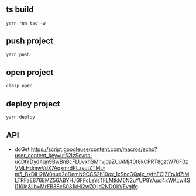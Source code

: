 
## ts build
```
yarn run tsc -w
```

## push project
```
yarn push
```

## open project
```
clasp open
```

## deploy project
```
yarn deploy
```

## API
- doGet
  https://script.googleusercontent.com/macros/echo?user_content_key=ut52lzScvps-uqDtYDyd4qn9BwBnBcFLUvxhSMnvjdaZUjAMj40f8kCPRT8gztW76F0zVMLHdmwVdX7AqxmrdPLzsutZTML-m5_BxDlH2jW0nuo2oDemN9CCS2h10ox_1xSncGQajx_ryfhECjZEnJdZlMLTRFaE876EMZ56ABYHJGFFcLeYsTFLMtkM6N2uYUP9YAud4xWKLw4Sl110lg&lib=MrEB38cS031kHi2wZOjjd2NDOkVEvgIfg